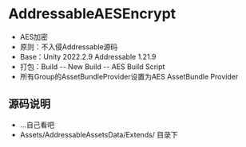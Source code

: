 # AddressableAESEncrypt

* AES加密
* 原则：不入侵Addressable源码
* Base：Unity 2022.2.9 Addressable 1.21.9
* 打包：Build -- New Build -- AES Build Script
* 所有Group的AssetBundleProvider设置为AES AssetBundle Provider


## 源码说明
* ...自己看吧
* Assets/AddressableAssetsData/Extends/ 目录下

